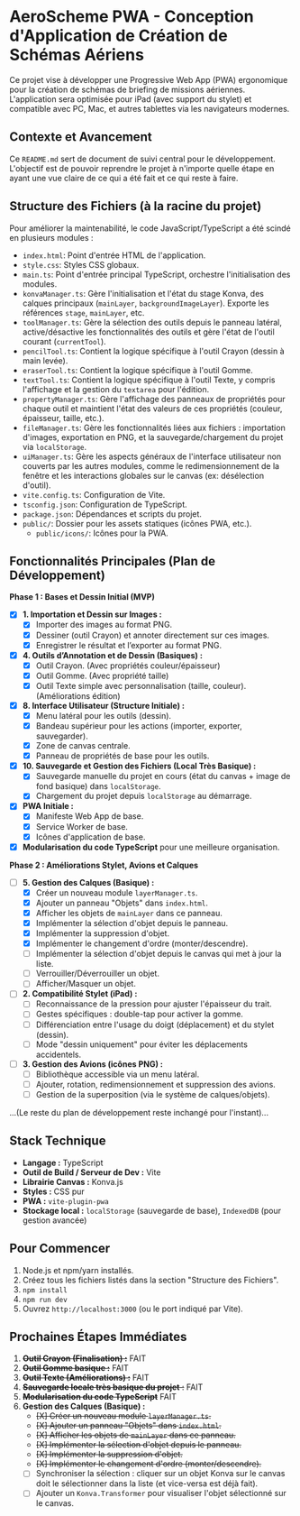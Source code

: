 # AeroScheme PWA - Conception d'Application de Création de Schémas Aériens

Ce projet vise à développer une Progressive Web App (PWA) ergonomique pour la création de schémas de briefing de missions aériennes. L'application sera optimisée pour iPad (avec support du stylet) et compatible avec PC, Mac, et autres tablettes via les navigateurs modernes.

## Contexte et Avancement

Ce `README.md` sert de document de suivi central pour le développement. L'objectif est de pouvoir reprendre le projet à n'importe quelle étape en ayant une vue claire de ce qui a été fait et ce qui reste à faire.

## Structure des Fichiers (à la racine du projet)

Pour améliorer la maintenabilité, le code JavaScript/TypeScript a été scindé en plusieurs modules :

*   `index.html`: Point d'entrée HTML de l'application.
*   `style.css`: Styles CSS globaux.
*   `main.ts`: Point d'entrée principal TypeScript, orchestre l'initialisation des modules.
*   `konvaManager.ts`: Gère l'initialisation et l'état du stage Konva, des calques principaux (`mainLayer`, `backgroundImageLayer`). Exporte les références `stage`, `mainLayer`, etc.
*   `toolManager.ts`: Gère la sélection des outils depuis le panneau latéral, active/désactive les fonctionnalités des outils et gère l'état de l'outil courant (`currentTool`).
*   `pencilTool.ts`: Contient la logique spécifique à l'outil Crayon (dessin à main levée).
*   `eraserTool.ts`: Contient la logique spécifique à l'outil Gomme.
*   `textTool.ts`: Contient la logique spécifique à l'outil Texte, y compris l'affichage et la gestion du `textarea` pour l'édition.
*   `propertyManager.ts`: Gère l'affichage des panneaux de propriétés pour chaque outil et maintient l'état des valeurs de ces propriétés (couleur, épaisseur, taille, etc.).
*   `fileManager.ts`: Gère les fonctionnalités liées aux fichiers : importation d'images, exportation en PNG, et la sauvegarde/chargement du projet via `localStorage`.
*   `uiManager.ts`: Gère les aspects généraux de l'interface utilisateur non couverts par les autres modules, comme le redimensionnement de la fenêtre et les interactions globales sur le canvas (ex: désélection d'outil).
*   `vite.config.ts`: Configuration de Vite.
*   `tsconfig.json`: Configuration de TypeScript.
*   `package.json`: Dépendances et scripts du projet.
*   `public/`: Dossier pour les assets statiques (icônes PWA, etc.).
    *   `public/icons/`: Icônes pour la PWA.

## Fonctionnalités Principales (Plan de Développement)

**Phase 1 : Bases et Dessin Initial (MVP)**
*   [X] **1. Importation et Dessin sur Images :**
    *   [X] Importer des images au format PNG.
    *   [X] Dessiner (outil Crayon) et annoter directement sur ces images.
    *   [X] Enregistrer le résultat et l’exporter au format PNG.
*   [X] **4. Outils d’Annotation et de Dessin (Basiques) :**
    *   [X] Outil Crayon. (Avec propriétés couleur/épaisseur)
    *   [X] Outil Gomme. (Avec propriété taille)
    *   [X] Outil Texte simple avec personnalisation (taille, couleur). (Améliorations édition)
*   [X] **8. Interface Utilisateur (Structure Initiale) :**
    *   [X] Menu latéral pour les outils (dessin).
    *   [X] Bandeau supérieur pour les actions (importer, exporter, sauvegarder).
    *   [X] Zone de canvas centrale.
    *   [X] Panneau de propriétés de base pour les outils.
*   [X] **10. Sauvegarde et Gestion des Fichiers (Local Très Basique) :**
    *   [X] Sauvegarde manuelle du projet en cours (état du canvas + image de fond basique) dans `localStorage`.
    *   [X] Chargement du projet depuis `localStorage` au démarrage.
*   [X] **PWA Initiale :**
    *   [X] Manifeste Web App de base.
    *   [X] Service Worker de base.
    *   [X] Icônes d'application de base.
*   [X] **Modularisation du code TypeScript** pour une meilleure organisation.

**Phase 2 : Améliorations Stylet, Avions et Calques**
*   [ ] **5. Gestion des Calques (Basique) :** <!-- EN COURS -->
    *   [X] Créer un nouveau module `layerManager.ts`.
    *   [X] Ajouter un panneau "Objets" dans `index.html`.
    *   [X] Afficher les objets de `mainLayer` dans ce panneau.
    *   [X] Implémenter la sélection d'objet depuis le panneau.
    *   [X] Implémenter la suppression d'objet.
    *   [X] Implémenter le changement d'ordre (monter/descendre).
    *   [ ] Implémenter la sélection d'objet depuis le canvas qui met à jour la liste.
    *   [ ] Verrouiller/Déverrouiller un objet.
    *   [ ] Afficher/Masquer un objet.
*   [ ] **2. Compatibilité Stylet (iPad) :**
    *   [ ] Reconnaissance de la pression pour ajuster l'épaisseur du trait.
    *   [ ] Gestes spécifiques : double-tap pour activer la gomme.
    *   [ ] Différenciation entre l'usage du doigt (déplacement) et du stylet (dessin).
    *   [ ] Mode "dessin uniquement" pour éviter les déplacements accidentels.
*   [ ] **3. Gestion des Avions (icônes PNG) :**
    *   [ ] Bibliothèque accessible via un menu latéral.
    *   [ ] Ajouter, rotation, redimensionnement et suppression des avions.
    *   [ ] Gestion de la superposition (via le système de calques/objets).

...(Le reste du plan de développement reste inchangé pour l'instant)...

## Stack Technique

*   **Langage :** TypeScript
*   **Outil de Build / Serveur de Dev :** Vite
*   **Librairie Canvas :** Konva.js
*   **Styles :** CSS pur
*   **PWA :** `vite-plugin-pwa`
*   **Stockage local :** `localStorage` (sauvegarde de base), `IndexedDB` (pour gestion avancée)

## Pour Commencer

1.  Node.js et npm/yarn installés.
2.  Créez tous les fichiers listés dans la section "Structure des Fichiers".
3.  `npm install`
4.  `npm run dev`
5.  Ouvrez `http://localhost:3000` (ou le port indiqué par Vite).

## Prochaines Étapes Immédiates

1.  ~~**Outil Crayon (Finalisation) :**~~ FAIT
2.  ~~**Outil Gomme basique :**~~ FAIT
3.  ~~**Outil Texte (Améliorations) :**~~ FAIT
4.  ~~**Sauvegarde locale très basique du projet** :~~ FAIT
5.  ~~**Modularisation du code TypeScript**~~ FAIT
6.  **Gestion des Calques (Basique) :**
    *   ~~[X] Créer un nouveau module `layerManager.ts`.~~
    *   ~~[X] Ajouter un panneau "Objets" dans `index.html`.~~
    *   ~~[X] Afficher les objets de `mainLayer` dans ce panneau.~~
    *   ~~[X] Implémenter la sélection d'objet depuis le panneau.~~
    *   ~~[X] Implémenter la suppression d'objet.~~
    *   ~~[X] Implémenter le changement d'ordre (monter/descendre).~~
    *   [ ] Synchroniser la sélection : cliquer sur un objet Konva sur le canvas doit le sélectionner dans la liste (et vice-versa est déjà fait).
    *   [ ] Ajouter un `Konva.Transformer` pour visualiser l'objet sélectionné sur le canvas.